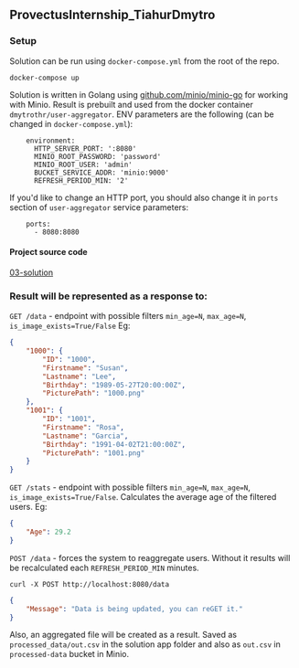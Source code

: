 ## ProvectusInternship_TiahurDmytro


### Setup
Solution can be run using ```docker-compose.yml``` from the root of the repo.
```
docker-compose up
```
Solution is written in Golang using [github.com/minio/minio-go](https://github.com/minio/minio-go) for working with Minio.
Result is prebuilt and used from the docker container ```dmytrothr/user-aggregator```. ENV parameters are the following (can be changed in ```docker-compose.yml```):
```
    environment:
      HTTP_SERVER_PORT: ':8080'
      MINIO_ROOT_PASSWORD: 'password'
      MINIO_ROOT_USER: 'admin'
      BUCKET_SERVICE_ADDR: 'minio:9000'
      REFRESH_PERIOD_MIN: '2'
```
If you'd like to change an HTTP port, you should also change it in ```ports``` section of ```user-aggregator``` service parameters:
```
    ports:
      - 8080:8080
```

#### Project source code
[03-solution]()

### Result will be represented as a response to:

```GET /data``` - endpoint with possible filters ```min_age=N```, ```max_age=N```, ```is_image_exists=True/False```
Eg:
```json
{
	"1000": {
		"ID": "1000",
		"Firstname": "Susan",
		"Lastname": "Lee",
		"Birthday": "1989-05-27T20:00:00Z",
		"PicturePath": "1000.png"
	},
	"1001": {
		"ID": "1001",
		"Firstname": "Rosa",
		"Lastname": "Garcia",
		"Birthday": "1991-04-02T21:00:00Z",
		"PicturePath": "1001.png"
	}
}
```

```GET /stats``` - endpoint with possible filters ```min_age=N```, ```max_age=N```, ```is_image_exists=True/False```.
Calculates the average age of the filtered users. Eg:
```json
{
	"Age": 29.2
}
```

```POST /data``` - forces the system to reaggregate users. Without it results will be recalculated each ```REFRESH_PERIOD_MIN``` minutes.
```
curl -X POST http://localhost:8080/data
```
```json
{
	"Message": "Data is being updated, you can reGET it."
}
```

Also, an aggregated file will be created as a result. Saved as ```processed_data/out.csv``` in the solution app folder and also as ```out.csv``` in ```processed-data``` bucket in Minio.